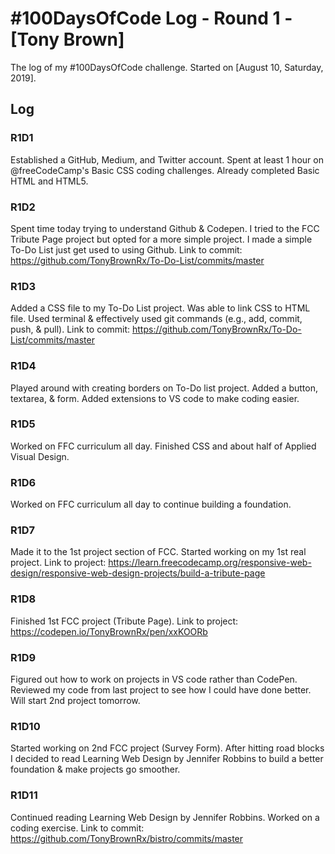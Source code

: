 # #100DaysOfCode Log - Round 1 - [Tony Brown]

The log of my #100DaysOfCode challenge. Started on [August 10, Saturday, 2019].

## Log

### R1D1 
Established a GitHub, Medium, and Twitter account. Spent at least 1 hour on @freeCodeCamp's Basic CSS coding challenges. Already completed Basic HTML and HTML5.

### R1D2
Spent time today trying to understand Github & Codepen. I tried to the FCC Tribute Page project but opted for a more simple project. I made a simple To-Do List just get used to using Github. Link to commit: https://github.com/TonyBrownRx/To-Do-List/commits/master


### R1D3
Added a CSS file to my To-Do List project. Was able to link CSS to HTML file. Used terminal & effectively used git commands (e.g., add, commit, push, & pull). Link to commit: https://github.com/TonyBrownRx/To-Do-List/commits/master

### R1D4
Played around with creating borders on To-Do list project. Added a button, textarea, & form. Added extensions to VS code to make coding easier. 

### R1D5
Worked on FFC curriculum all day. Finished CSS and about half of Applied Visual Design.

### R1D6
Worked on FFC curriculum all day to continue building a foundation.

### R1D7
Made it to the 1st project section of FCC. Started working on my 1st real project. Link to project: https://learn.freecodecamp.org/responsive-web-design/responsive-web-design-projects/build-a-tribute-page

### R1D8
Finished 1st FCC project (Tribute Page). Link to project: https://codepen.io/TonyBrownRx/pen/xxKOORb

### R1D9
Figured out how to work on projects in VS code rather than CodePen. Reviewed my code from last project to see how I could have done better. Will start 2nd project tomorrow.

### R1D10
Started working on 2nd FCC project (Survey Form). After hitting road blocks I decided to read Learning Web Design by Jennifer Robbins to build a better foundation & make projects go smoother.

### R1D11
Continued reading Learning Web Design by Jennifer Robbins. Worked on a coding exercise. Link to commit: https://github.com/TonyBrownRx/bistro/commits/master
